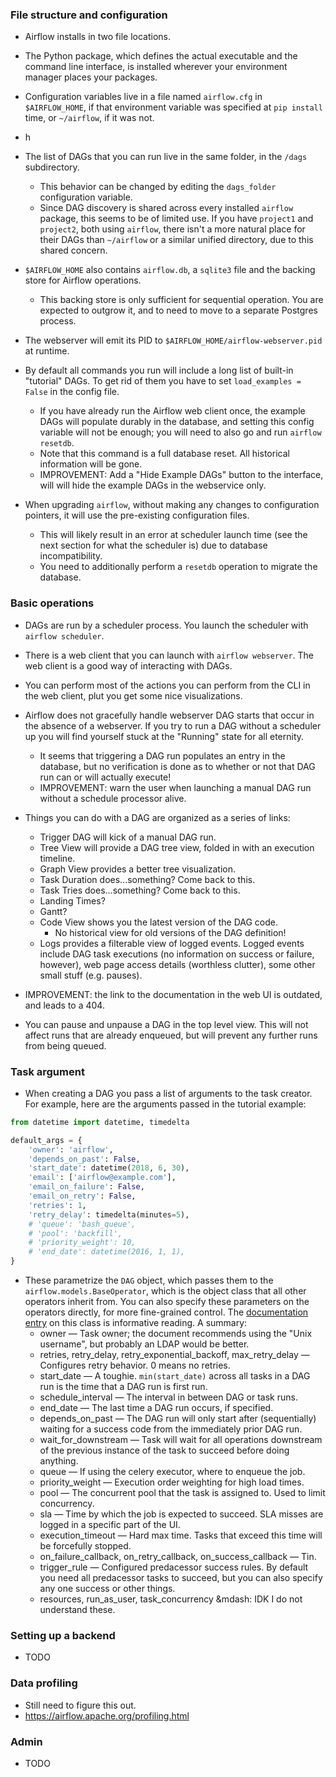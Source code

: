### File structure and configuration

* Airflow installs in two file locations.
* The Python package, which defines the actual executable and the command line interface, is installed wherever your environment manager places your packages.
* Configuration variables live in a file named `airflow.cfg` in `$AIRFLOW_HOME`, if that environment variable was specified at `pip install` time, or `~/airflow`, if it was not.
* h
* The list of DAGs that you can run live in the same folder, in the `/dags` subdirectory.
  * This behavior can be changed by editing the `dags_folder` configuration variable.
  * Since DAG discovery is shared across every installed `airflow` package, this seems to be of limited use. If you have `project1` and `project2`, both using `airflow`, there isn't a more natural place for their DAGs than `~/airflow` or a similar unified directory, due to this shared concern.
* `$AIRFLOW_HOME` also contains `airflow.db`, a `sqlite3` file and the backing store for Airflow operations.
  * This backing store is only sufficient for sequential operation. You are expected to outgrow it, and to need to move to a separate Postgres process.
* The webserver will emit its PID to `$AIRFLOW_HOME/airflow-webserver.pid` at runtime.


* By default all commands you run will include a long list of built-in "tutorial" DAGs. To get rid of them you have to set `load_examples = False` in the config file.
  * If you have already run the Airflow web client once, the example DAGs will populate durably in the database, and setting this config variable will not be enough; you will need to also go and run `airflow resetdb`.
  * Note that this command is a full database reset. All historical information will be gone.
  * IMPROVEMENT: Add a "Hide Example DAGs" button to the interface, will will hide the example DAGs in the webservice only.


* When upgrading `airflow`, without making any changes to configuration pointers, it will use the pre-existing configuration files.
  * This will likely result in an error at scheduler launch time (see the next section for what the scheduler is) due to database incompatibility.
  * You need to additionally perform a `resetdb` operation to migrate the database.


### Basic operations
* DAGs are run by a scheduler process. You launch the scheduler with `airflow scheduler`.
* There is a web client that you can launch with `airflow webserver`. The web client is a good way of interacting with DAGs.
* You can perform most of the actions you can perform from the CLI in the web client, plut you get some nice visualizations.
* Airflow does not gracefully handle webserver DAG starts that occur in the absence of a webserver. If you try to run a DAG without a scheduler up you will find yourself stuck at the "Running" state for all eternity.
  * It seems that triggering a DAG run populates an entry in the database, but no verification is done as to whether or not that DAG run can or will actually execute!
  * IMPROVEMENT: warn the user when launching a manual DAG run without a schedule processor alive.
* Things you can do with a DAG are organized as a series of links:
  * Trigger DAG will kick of a manual DAG run.
  * Tree View will provide a DAG tree view, folded in with an execution timeline.
  * Graph View provides a better tree visualization.
  * Task Duration does...something? Come back to this.
  * Task Tries does...something? Come back to this.
  * Landing Times?
  * Gantt?
  * Code View shows you the latest version of the DAG code.
    * No historical view for old versions of the DAG definition!
  * Logs provides a filterable view of logged events. Logged events include DAG task executions (no information on success or failure, however), web page access details (worthless clutter), some other small stuff (e.g. pauses).
* IMPROVEMENT: the link to the documentation in the web UI is outdated, and leads to a 404.


* You can pause and unpause a DAG in the top level view. This will not affect runs that are already enqueued, but will prevent any further runs from being queued.

### Task argument
* When creating a DAG you pass a list of arguments to the task creator. For example, here are the arguments passed in the tutorial example:

```python
from datetime import datetime, timedelta

default_args = {
    'owner': 'airflow',
    'depends_on_past': False,
    'start_date': datetime(2018, 6, 30),
    'email': ['airflow@example.com'],
    'email_on_failure': False,
    'email_on_retry': False,
    'retries': 1,
    'retry_delay': timedelta(minutes=5),
    # 'queue': 'bash_queue',
    # 'pool': 'backfill',
    # 'priority_weight': 10,
    # 'end_date': datetime(2016, 1, 1),
}
```

* These parametrize the `DAG` object, which passes them to the `airflow.models.BaseOperator`, which is the object class that all other operators inherit from. You can also specify these parameters on the operators directly, for more fine-grained control. The [documentation entry](https://airflow.apache.org/code.html#airflow.models.BaseOperator) on this class is informative reading. A summary:
  * owner &mdash; Task owner; the document recommends using the "Unix username", but probably an LDAP would be better.
  * retries, retry_delay, retry_exponential_backoff, max_retry_delay &mdash; Configures retry behavior. 0 means no retries.
  * start_date &mdash; A toughie. `min(start_date)` across all tasks in a DAG run is the time that a DAG run is first run.
  * schedule_interval &mdash; The interval in between DAG or task runs. 
  * end_date &mdash; The last time a DAG run occurs, if specified.
  * depends_on_past &mdash; The DAG run will only start after (sequentially) waiting for a success code from the immediately prior DAG run.
  * wait_for_downstream &mdash; Task will wait for all operations downstream of the previous instance of the task to succeed before doing anything.
  * queue &mdash; If using the celery executor, where to enqueue the job.
  * priority_weight &mdash; Execution order weighting for high load times.
  * pool &mdash; The concurrent pool that the task is assigned to. Used to limit concurrency.
  * sla &mdash; Time by which the job is expected to succeed. SLA misses are logged in a specific part of the UI.
  * execution_timeout &mdash; Hard max time. Tasks that exceed this time will be forcefully stopped.
  * on_failure_callback, on_retry_callback, on_success_callback &mdash; Tin.
  * trigger_rule &mdash; Configured predacessor success rules. By default you need all predacessor tasks to succeed, but you can also specify any one success or other things.
  * resources, run_as_user, task_concurrency &mdash: IDK I do not understand these.
  
### Setting up a backend

* TODO


### Data profiling
* Still need to figure this out.
* https://airflow.apache.org/profiling.html


### Admin

* TODO